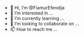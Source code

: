 - 👋 Hi, I’m @FlamurEfendija
- 👀 I’m interested in ...
- 🌱 I’m currently learning ...
- 💞️ I’m looking to collaborate on ...
- 📫 How to reach me ...

<!---
FlamurEfendija/FlamurEfendija is a ✨ special ✨ repository because its `README.md` (this file) appears on your GitHub profile.
You can click the Preview link to take a look at your changes.
--->
